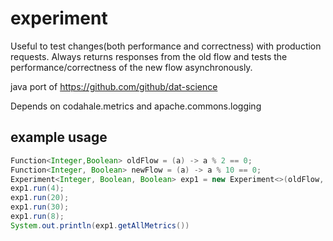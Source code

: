 experiment
==========

Useful to test changes(both performance and correctness) with production requests.
Always returns responses from the old flow and tests the performance/correctness of the new flow asynchronously.

java port of https://github.com/github/dat-science

Depends on codahale.metrics and apache.commons.logging

example usage
-------------
```java
Function<Integer,Boolean> oldFlow = (a) -> a % 2 == 0;
Function<Integer, Boolean> newFlow = (a) -> a % 10 == 0;
Experiment<Integer, Boolean, Boolean> exp1 = new Experiment<>(oldFlow, newFlow, "exp1");
exp1.run(4);
exp1.run(20);
exp1.run(30);
exp1.run(8);
System.out.println(exp1.getAllMetrics())
```
